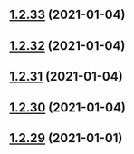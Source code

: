 ## [1.2.33](https://github.com/dds/bosabosa.org/compare/v1.2.32...v1.2.33) (2021-01-04)



## [1.2.32](https://github.com/dds/bosabosa.org/compare/v1.2.31...v1.2.32) (2021-01-04)



## [1.2.31](https://github.com/dds/bosabosa.org/compare/v1.2.30...v1.2.31) (2021-01-04)



## [1.2.30](https://github.com/dds/bosabosa.org/compare/v1.2.29...v1.2.30) (2021-01-04)



## [1.2.29](https://github.com/dds/bosabosa.org/compare/v1.2.28...v1.2.29) (2021-01-01)



